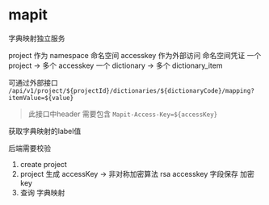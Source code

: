 # mapit

字典映射独立服务

project 作为 namespace 命名空间
accesskey 作为外部访问 命名空间凭证
一个 project -> 多个 accesskey
一个 dictionary -> 多个 dictionary_item

可通过外部接口
`/api/v1/project/${projectId}/dictionaries/${dictionaryCode}/mapping?itemValue=${value}`

> 此接口中header 需要包含
> `Mapit-Access-Key=${accessKey}`

获取字典映射的label值

后端需要校验

1. create project
2. project 生成 accessKey -> 非对称加密算法 rsa accesskey 字段保存 加密key
3. 查询 字典映射
